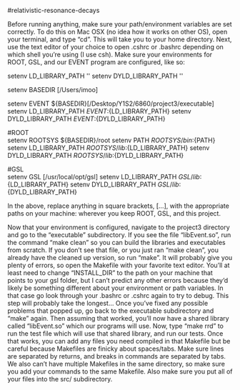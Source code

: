 #relativistic-resonance-decays

Before running anything, make sure your path/environment variables are set correctly. To do this on Mac OSX (no idea how it works on other OS), open your terminal, and type “cd”. This will take you to your home directory. Next, use the text editor of your choice to open .cshrc or .bashrc depending on which shell you’re using (I use csh). Make sure your environments for ROOT, GSL, and our EVENT program are configured, like so:

setenv LD_LIBRARY_PATH ''
setenv DYLD_LIBRARY_PATH ''                                                                                                                                                                    

setenv BASEDIR [/Users/imoo]

setenv EVENT ${BASEDIR}[/Desktop/Y1S2/6860/project3/executable]
setenv LD_LIBRARY_PATH ${EVENT}:${LD_LIBRARY_PATH}
setenv DYLD_LIBRARY_PATH ${EVENT}:${DYLD_LIBRARY_PATH}

#ROOT                                                                                                                                                                                   
setenv ROOTSYS ${BASEDIR}/root
setenv PATH ${ROOTSYS}/bin:${PATH}
setenv LD_LIBRARY_PATH ${ROOTSYS}/lib:${LD_LIBRARY_PATH}
setenv DYLD_LIBRARY_PATH ${ROOTSYS}/lib:${DYLD_LIBRARY_PATH}

#GSL                                                                                                                                                                                    
setenv GSL [/usr/local/opt/gsl]
setenv LD_LIBRARY_PATH ${GSL}/lib:${LD_LIBRARY_PATH}
setenv DYLD_LIBRARY_PATH ${GSL}/lib:${DYLD_LIBRARY_PATH}

In the above, replace anything in square brackets, […], with the appropriate paths on your machine: wherever you keep ROOT, GSL, and this project.

Now that your environment is configured, navigate to the project3 directory and go to the “executable” subdirectory.
If you see the file “libEvent.so”, run the command “make clean” so you can build the libraries and executables from scratch.
If you don’t see that file, or you just ran “make clean”, you already have the cleaned up version, so run “make”. It will probably give you plenty of errors, so open the Makefile with your favorite text editor. You’ll at least need to change “INSTALL_DIR” to the path on your machine that points to your gsl folder, but I can’t predict any other errors because they’d likely be something different about your environment or path variables. In that case go look through your .bashrc or .cshrc again to try to debug.
This step will probably take the longest…
Once you’ve fixed any possible problems that popped up, go back to the executable subdirectory and “make” again. Then assuming that worked, you’ll now have a shared library called “libEvent.so” which our programs will use. Now, type “make rrd” to run the test file which will use that shared library, and run our tests. Once that works, you can add any files you need compiled in that Makefile but be careful because Makefiles are finicky about spaces/tabs. Make sure lines are separated by returns, and breaks in commands are separated by tabs. We also can’t have multiple Makefiles in the same directory, so make sure you add your commands to the same Makefile. Also make sure you put all of your files into the src/ subdirectory.

